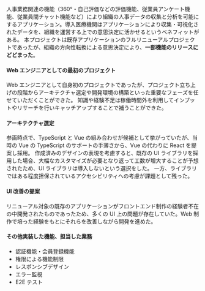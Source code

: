 人事業務関連の機能（360°・自己評価などの評価機能、従業員アンケート機能、従業員間チャット機能など）により組織の人事データの収集と分析を可能にするアプリケーション。導入医療機関はアプリケーションにより収集・可視化されたデータを、組織を運営する上での意思決定に活かせるというベネフィットがある。
本プロジェクトは既存アプリケーションのフルリニューアルプロジェクトであったが、組織の方向性転換による意思決定により、**一部機能のリリースにどどまった**。

#### Web エンジニアとしての最初のプロジェクト

Web エンジニアとして自身初のプロジェクトであったが、プロジェクト立ち上げの段階からアーキテクチャ選定や開発環境の構築といった重要なフェーズを任せていただくことができた。
知識や経験不足は稼働時間外を利用してインプットやリサーチを行いキャッチアップすることで補うことができた。

#### アーキテクチャ選定

参画時点で、TypeScript と Vue の組み合わせが候補として挙がっていたが、当時の Vue の TypeScript のサポートの手薄さから、Vue の代わりに React を提案し採用。
作成済みのデザインの表現を考慮すると、既存の UI ライブラリを採用した場合、大幅なカスタマイズが必要となり返って工数が増大することが予想されたため、UI ライブラリは導入しないという選択をした。
一方、ライブラリではある程度担保されているアクセシビリティへの考慮が課題として残った。

#### UI 改善の提案

リニューアル対象の既存のアプリケーションがフロントエンド制作の経験者不在の中開発されたものであったため、多くの UI 上の問題が存在していた。Web 制作で培った経験をもとにそれらを改善しながら開発を進めた。

#### その他実装した機能、担当した業務

- 認証機能・会員登録機能
- 権限による機能制限
- レスポンシブデザイン
- エラー監視
- E2E テスト
